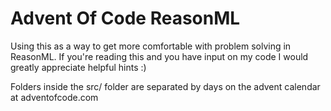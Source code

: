 # Advent Of Code ReasonML
Using this as a way to get more comfortable with problem solving in ReasonML. If you're reading this and you have input on my code I would greatly appreciate helpful hints :)

Folders inside the src/ folder are separated by days on the advent calendar at adventofcode.com